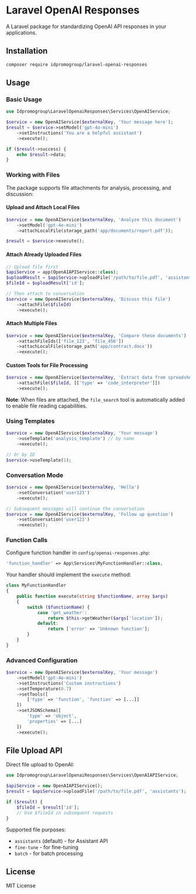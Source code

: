 # Laravel OpenAI Responses

A Laravel package for standardizing OpenAI API responses in your applications.

## Installation

```bash
composer require idpromogroup/laravel-openai-responses
```

## Usage

### Basic Usage

```php
use Idpromogroup\LaravelOpenaiResponses\Services\OpenAIService;

$service = new OpenAIService($externalKey, 'Your message here');
$result = $service->setModel('gpt-4o-mini')
    ->setInstructions('You are a helpful assistant')
    ->execute();

if ($result->success) {
    echo $result->data;
}
```

### Working with Files

The package supports file attachments for analysis, processing, and discussion:

#### Upload and Attach Local Files

```php
$service = new OpenAIService($externalKey, 'Analyze this document')
    ->setModel('gpt-4o-mini')
    ->attachLocalFile(storage_path('app/documents/report.pdf'));

$result = $service->execute();
```

#### Attach Already Uploaded Files

```php
// Upload file first
$apiService = app(OpenAIAPIService::class);
$uploadResult = $apiService->uploadFile('/path/to/file.pdf', 'assistants');
$fileId = $uploadResult['id'];

// Then attach to conversation
$service = new OpenAIService($externalKey, 'Discuss this file')
    ->attachFile($fileId)
    ->execute();
```

#### Attach Multiple Files

```php
$service = new OpenAIService($externalKey, 'Compare these documents')
    ->attachFileIds(['file_123', 'file_456'])
    ->attachLocalFile(storage_path('app/contract.docx'))
    ->execute();
```

#### Custom Tools for File Processing

```php
$service = new OpenAIService($externalKey, 'Extract data from spreadsheet')
    ->attachFile($fileId, [['type' => 'code_interpreter']])
    ->execute();
```

**Note**: When files are attached, the `file_search` tool is automatically added to enable file reading capabilities.

### Using Templates

```php
$service = new OpenAIService($externalKey, 'Your message')
    ->useTemplate('analysis_template') // by name
    ->execute();

// Or by ID
$service->useTemplate(1);
```

### Conversation Mode

```php
$service = new OpenAIService($externalKey, 'Hello')
    ->setConversation('user123')
    ->execute();

// Subsequent messages will continue the conversation
$service = new OpenAIService($externalKey, 'Follow up question')
    ->setConversation('user123')
    ->execute();
```

### Function Calls

Configure function handler in `config/openai-responses.php`:

```php
'function_handler' => App\Services\MyFunctionHandler::class,
```

Your handler should implement the `execute` method:

```php
class MyFunctionHandler
{
    public function execute(string $functionName, array $args)
    {
        switch ($functionName) {
            case 'get_weather':
                return $this->getWeather($args['location']);
            default:
                return ['error' => 'Unknown function'];
        }
    }
}
```

### Advanced Configuration

```php
$service = new OpenAIService($externalKey, 'Your message')
    ->setModel('gpt-4o-mini')
    ->setInstructions('Custom instructions')
    ->setTemperature(0.7)
    ->setTools([
        ['type' => 'function', 'function' => [...]]
    ])
    ->setJSONSchema([
        'type' => 'object',
        'properties' => [...]
    ])
    ->execute();
```

## File Upload API

Direct file upload to OpenAI:

```php
use Idpromogroup\LaravelOpenaiResponses\Services\OpenAIAPIService;

$apiService = new OpenAIAPIService();
$result = $apiService->uploadFile('/path/to/file.pdf', 'assistants');

if ($result) {
    $fileId = $result['id'];
    // Use $fileId in subsequent requests
}
```

Supported file purposes:
- `assistants` (default) - for Assistant API
- `fine-tune` - for fine-tuning
- `batch` - for batch processing

## License

MIT License
